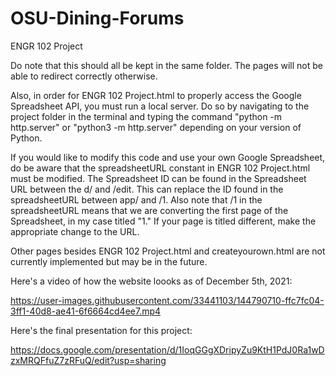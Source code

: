# OSU-Dining-Forums
 ENGR 102 Project

Do note that this should all be kept in the same folder. The pages will not be able to redirect correctly otherwise.

Also, in order for ENGR 102 Project.html to properly access the Google Spreadsheet API, you must run a local server. Do so by navigating to the project folder in the terminal and typing the command "python -m http.server" or "python3 -m http.server" depending on your version of Python.

If you would like to modify this code and use your own Google Spreadsheet, do be aware that the spreadsheetURL constant in ENGR 102 Project.html must be modified. The Spreadsheet ID can be found in the Spreadsheet URL between the d/ and /edit. This can replace the ID found in the spreadsheetURL between app/ and /1. Also note that /1 in the spreadsheetURL means that we are converting the first page of the Spreadsheet, in my case titled "1." If your page is titled different, make the appropriate change to the URL.

Other pages besides ENGR 102 Project.html and createyourown.html are not currently implemented but may be in the future.

Here's a video of how the website loooks as of December 5th, 2021:

https://user-images.githubusercontent.com/33441103/144790710-ffc7fc04-3ff1-40d8-ae41-6f6664cd4ee7.mp4

Here's the final presentation for this project:

https://docs.google.com/presentation/d/1IoqGGgXDripyZu9KtH1PdJ0Ra1wDzxMRQFfuZ7zRFuQ/edit?usp=sharing
